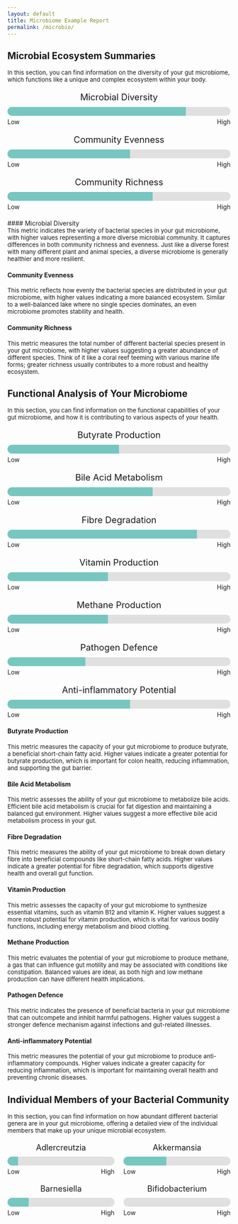 ```yaml
---
layout: default
title: Microbiome Example Report
permalink: /microbio/
---
```


<style>
    .progress-container {
        width: 100%;
        max-width: 600px;
        margin: 20px auto;
        text-align: center;
    }
    .progress-title {
        font-size: 20px;
        margin-bottom: 10px;
    }
    .progress-bar {
        position: relative;
        height: 20px;
        width: 100%;
        background-color: #e0e0e0;
        border-radius: 15px;
    }
    .progress-bar-fill {
        height: 100%;
        background-color: #76c7c0;
        border-radius: 15px 0 0 15px;
    }
    .progress-labels {
        display: flex;
        justify-content: space-between;
        margin-top: 5px;
        font-size: 14px;
    }

    .progress-wrapper {
            display: flex;
            justify-content: space-between;
        }
        .progress-bar-container {
            width: 48%;
        }
    .progress-subtitle {
            font-size: 18px;
            margin-bottom: 10px;
        }
</style>

## Microbial Ecosystem Summaries
<div style="font-size: 0.95em;">In this section, you can find information on the diversity of your gut microbiome, which functions like a unique and complex ecosystem within your body.</div>

<div class="progress-container">
        <div class="progress-title">Microbial Diversity</div>
        <div class="progress-bar">
            <div class="progress-bar-fill" style="width: 80%;"></div>
        </div>
        <div class="progress-labels">
            <div>Low</div>
            <div>High</div>
        </div>
    </div>
<div class="progress-container">
        <div class="progress-title">Community Evenness</div>
        <div class="progress-bar">
            <div class="progress-bar-fill" style="width: 55%;"></div>
        </div>
        <div class="progress-labels">
            <div>Low</div>
            <div>High</div>
        </div>
    </div>
<div class="progress-container">
        <div class="progress-title">Community Richness</div>
        <div class="progress-bar">
            <div class="progress-bar-fill" style="width: 65%;"></div>
        </div>
        <div class="progress-labels">
            <div>Low</div>
            <div>High</div>
        </div>
    </div>
#### Microbial Diversity
<div style="font-size: 0.95em;">This metric indicates the variety of bacterial species in your gut microbiome, with higher values representing a more diverse microbial community. It captures differences in both community richness and evenness. Just like a diverse forest with many different plant and animal species, a diverse microbiome is generally healthier and more resilient.</div>
    
#### Community Evenness
<div style="font-size: 0.95em;">This metric reflects how evenly the bacterial species are distributed in your gut microbiome, with higher values indicating a more balanced ecosystem. Similar to a well-balanced lake where no single species dominates, an even microbiome promotes stability and health.</div>

#### Community Richness
<div style="font-size: 0.95em;">This metric measures the total number of different bacterial species present in your gut microbiome, with higher values suggesting a greater abundance of different species. Think of it like a coral reef teeming with various marine life forms; greater richness usually contributes to a more robust and healthy ecosystem.</div>

## Functional Analysis of Your Microbiome

<div style="font-size: 0.95em;">In this section, you can find information on the functional capabilities of your gut microbiome, and how it is contributing to various aspects of your health.</div>

<div class="progress-container">
        <div class="progress-title">Butyrate Production</div>
        <div class="progress-bar">
            <div class="progress-bar-fill" style="width: 50%;"></div>
        </div>
        <div class="progress-labels">
            <div>Low</div>
            <div>High</div>
        </div>
    </div>
<div class="progress-container">
        <div class="progress-title">Bile Acid Metabolism</div>
        <div class="progress-bar">
            <div class="progress-bar-fill" style="width: 65%;"></div>
        </div>
        <div class="progress-labels">
            <div>Low</div>
            <div>High</div>
        </div>
    </div>
<div class="progress-container">
        <div class="progress-title">Fibre Degradation</div>
        <div class="progress-bar">
            <div class="progress-bar-fill" style="width: 85%;"></div>
        </div>
        <div class="progress-labels">
            <div>Low</div>
            <div>High</div>
        </div>
    </div>
<div class="progress-container">
        <div class="progress-title">Vitamin Production</div>
        <div class="progress-bar">
            <div class="progress-bar-fill" style="width: 45%;"></div>
        </div>
        <div class="progress-labels">
            <div>Low</div>
            <div>High</div>
        </div>
    </div>
<div class="progress-container">
        <div class="progress-title">Methane Production</div>
        <div class="progress-bar">
            <div class="progress-bar-fill" style="width: 45%;"></div>
        </div>
        <div class="progress-labels">
            <div>Low</div>
            <div>High</div>
        </div>
    </div>
<div class="progress-container">
        <div class="progress-title">Pathogen Defence</div>
        <div class="progress-bar">
            <div class="progress-bar-fill" style="width: 35%;"></div>
        </div>
        <div class="progress-labels">
            <div>Low</div>
            <div>High</div>
        </div>
    </div>
<div class="progress-container">
        <div class="progress-title">Anti-inflammatory Potential</div>
        <div class="progress-bar">
            <div class="progress-bar-fill" style="width: 55%;"></div>
        </div>
        <div class="progress-labels">
            <div>Low</div>
            <div>High</div>
        </div>
    </div>

#### Butyrate Production
<div style="font-size: 0.95em;">This metric measures the capacity of your gut microbiome to produce butyrate, a beneficial short-chain fatty acid. Higher values indicate a greater potential for butyrate production, which is important for colon health, reducing inflammation, and supporting the gut barrier.</div>
    
#### Bile Acid Metabolism
<div style="font-size: 0.95em;">This metric assesses the ability of your gut microbiome to metabolize bile acids. Efficient bile acid metabolism is crucial for fat digestion and maintaining a balanced gut environment. Higher values suggest a more effective bile acid metabolism process in your gut.</div>

#### Fibre Degradation
<div style="font-size: 0.95em;">This metric measures the ability of your gut microbiome to break down dietary fibre into beneficial compounds like short-chain fatty acids. Higher values indicate a greater potential for fibre degradation, which supports digestive health and overall gut function.</div>

#### Vitamin Production
<div style="font-size: 0.95em;">This metric assesses the capacity of your gut microbiome to synthesize essential vitamins, such as vitamin B12 and vitamin K. Higher values suggest a more robust potential for vitamin production, which is vital for various bodily functions, including energy metabolism and blood clotting.</div>

#### Methane Production
<div style="font-size: 0.95em;">This metric evaluates the potential of your gut microbiome to produce methane, a gas that can influence gut motility and may be associated with conditions like constipation. Balanced values are ideal, as both high and low methane production can have different health implications.</div>

#### Pathogen Defence
<div style="font-size: 0.95em;">This metric indicates the presence of beneficial bacteria in your gut microbiome that can outcompete and inhibit harmful pathogens. Higher values suggest a stronger defence mechanism against infections and gut-related illnesses.</div>

#### Anti-inflammatory Potential
<div style="font-size: 0.95em;">This metric measures the potential of your gut microbiome to produce anti-inflammatory compounds. Higher values indicate a greater capacity for reducing inflammation, which is important for maintaining overall health and preventing chronic diseases.</div>

## Individual Members of your Bacterial Community
<div style="font-size: 0.95em;">In this section, you can find information on how abundant different bacterial genera are in your gut microbiome, offering a detailed view of the individual members that make up your unique microbial ecosystem.</div>
<div class="progress-container">
        <div class="progress-wrapper">
            <div class="progress-bar-container">
                <div class="progress-subtitle">Adlercreutzia</div>
                <div class="progress-bar">
                    <div class="progress-bar-fill" style="width: 10%;"></div>
                </div>
                <div class="progress-labels">
                    <span>Low</span>
                    <span>High</span>
                </div>
            </div>
            <div class="progress-bar-container">
                <div class="progress-subtitle">Akkermansia</div>
                <div class="progress-bar">
                    <div class="progress-bar-fill" style="width: 40%;"></div>
                </div>
                <div class="progress-labels">
                    <span>Low</span>
                    <span>High</span>
                </div>
            </div>
        </div>
    </div>
<div class="progress-container">
        <div class="progress-wrapper">
            <div class="progress-bar-container">
                <div class="progress-subtitle">Barnesiella</div>
                <div class="progress-bar">
                    <div class="progress-bar-fill" style="width: 20%;"></div>
                </div>
                <div class="progress-labels">
                    <span>Low</span>
                    <span>High</span>
                </div>
            </div>
            <div class="progress-bar-container">
                <div class="progress-subtitle">Bifidobacterium</div>
                <div class="progress-bar">
                    <div class="progress-bar-fill" style="width: 0%;"></div>
                </div>
                <div class="progress-labels">
                    <span>Low</span>
                    <span>High</span>
                </div>
            </div>
        </div>
    </div>
